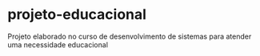 # projeto-educacional
Projeto elaborado no curso de desenvolvimento de sistemas para atender uma necessidade educacional
